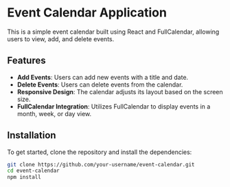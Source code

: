 # Event Calendar Application

This is a simple event calendar built using React and FullCalendar, allowing users to view, add, and delete events.

## Features
- **Add Events**: Users can add new events with a title and date.
- **Delete Events**: Users can delete events from the calendar.
- **Responsive Design**: The calendar adjusts its layout based on the screen size.
- **FullCalendar Integration**: Utilizes FullCalendar to display events in a month, week, or day view.

## Installation

To get started, clone the repository and install the dependencies:

```bash
git clone https://github.com/your-username/event-calendar.git
cd event-calendar
npm install
